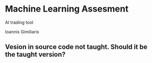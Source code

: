 # Machine Learning Assesment

AI trading tool

Ioannis Gimiliaris


## Vesion in source code not taught. Should it be the taught version?
